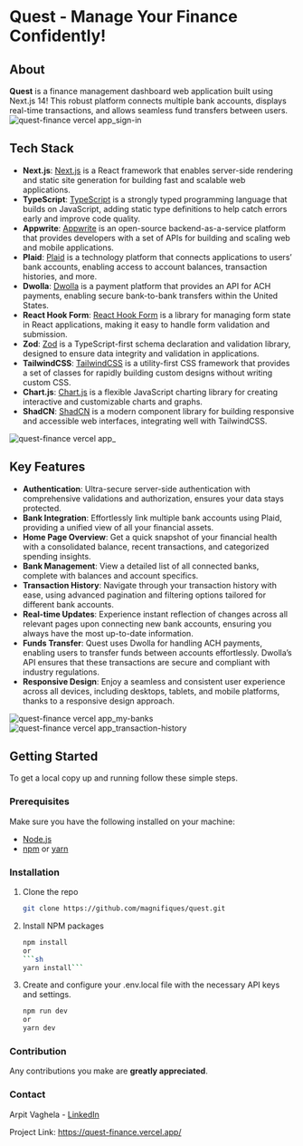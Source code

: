 # Quest - Manage Your Finance Confidently!

## About

**Quest** is a finance management dashboard web application built using Next.js 14! This robust platform connects multiple bank accounts, displays real-time transactions, and allows seamless fund transfers between users. 
![quest-finance vercel app_sign-in](https://github.com/user-attachments/assets/40f5c62f-04b0-447a-a0f6-5df94c3e1654)


## Tech Stack

- **Next.js**: [Next.js](https://nextjs.org/) is a React framework that enables server-side rendering and static site generation for building fast and scalable web applications.
- **TypeScript**: [TypeScript](https://www.typescriptlang.org/) is a strongly typed programming language that builds on JavaScript, adding static type definitions to help catch errors early and improve code quality.
- **Appwrite**: [Appwrite](https://appwrite.io/) is an open-source backend-as-a-service platform that provides developers with a set of APIs for building and scaling web and mobile applications.
- **Plaid**: [Plaid](https://plaid.com/) is a technology platform that connects applications to users’ bank accounts, enabling access to account balances, transaction histories, and more.
- **Dwolla**: [Dwolla](https://www.dwolla.com/) is a payment platform that provides an API for ACH payments, enabling secure bank-to-bank transfers within the United States.
- **React Hook Form**: [React Hook Form](https://react-hook-form.com/) is a library for managing form state in React applications, making it easy to handle form validation and submission.
- **Zod**: [Zod](https://zod.dev/) is a TypeScript-first schema declaration and validation library, designed to ensure data integrity and validation in applications.
- **TailwindCSS**: [TailwindCSS](https://tailwindcss.com/) is a utility-first CSS framework that provides a set of classes for rapidly building custom designs without writing custom CSS.
- **Chart.js**: [Chart.js](https://www.chartjs.org/) is a flexible JavaScript charting library for creating interactive and customizable charts and graphs.
- **ShadCN**: [ShadCN](https://github.com/shadcn/ui) is a modern component library for building responsive and accessible web interfaces, integrating well with TailwindCSS.

![quest-finance vercel app_](https://github.com/user-attachments/assets/633736dd-793c-41d8-8128-4f1be4a93782)


## Key Features

- **Authentication**: Ultra-secure server-side authentication with comprehensive validations and authorization, ensures your data stays protected.
- **Bank Integration**: Effortlessly link multiple bank accounts using Plaid, providing a unified view of all your financial assets.
- **Home Page Overview**: Get a quick snapshot of your financial health with a consolidated balance, recent transactions, and categorized spending insights.
- **Bank Management**: View a detailed list of all connected banks, complete with balances and account specifics.
- **Transaction History**: Navigate through your transaction history with ease, using advanced pagination and filtering options tailored for different bank accounts.
- **Real-time Updates**: Experience instant reflection of changes across all relevant pages upon connecting new bank accounts, ensuring you always have the most up-to-date information.
- **Funds Transfer**: Quest uses Dwolla for handling ACH payments, enabling users to transfer funds between accounts effortlessly. Dwolla’s API ensures that these transactions are secure and compliant with industry regulations.
- **Responsive Design**: Enjoy a seamless and consistent user experience across all devices, including desktops, tablets, and mobile platforms, thanks to a responsive design approach.

![quest-finance vercel app_my-banks](https://github.com/user-attachments/assets/48135aad-6181-41d0-afe0-de65249413c4)
![quest-finance vercel app_transaction-history](https://github.com/user-attachments/assets/860d7014-076f-4e59-9c8d-8d4f8ed8a11c)


## Getting Started

To get a local copy up and running follow these simple steps.

### Prerequisites

Make sure you have the following installed on your machine:
- [Node.js](https://nodejs.org/en/)
- [npm](https://www.npmjs.com/) or [yarn](https://yarnpkg.com/)

### Installation

1. Clone the repo
   ```sh
   git clone https://github.com/magnifiques/quest.git
2. Install NPM packages
   ```sh
   npm install
   or
   ```sh
   yarn install```
3. Create and configure your .env.local file with the necessary API keys and settings.
   ```sh
   npm run dev
   or
   yarn dev

### Contribution
Any contributions you make are **greatly appreciated**.

### Contact
Arpit Vaghela - [LinkedIn](https://www.linkedin.com/in/arpitvaghela)

Project Link: https://quest-finance.vercel.app/
